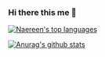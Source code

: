 ### Hi there this me 👋
[![Naereen's top languages](https://github-readme-stats.vercel.app/api/top-langs/?username=SalmaAhmed20&theme=blue-green)](https://github.com/anuraghazra/github-readme-stats)

[![Anurag's github stats](https://github-readme-stats.vercel.app/api?username=SalmaAhmed20&theme=blue-green)](https://github.com/anuraghazra/github-readme-stats)

<!--
**SalmaAhmed20/SalmaAhmed20** is a ✨ _special_ ✨ repository because its `README.md` (this file) appears on your GitHub profile.

Here are some ideas to get you started:

- 🔭 I’m currently working on ...
- 🌱 I’m currently learning ...
- 👯 I’m looking to collaborate on ...
- 🤔 I’m looking for help with ...
- 💬 Ask me about ...
- 📫 How to reach me: ...
- 😄 Pronouns: ...
- ⚡ Fun fact: ...
-->
